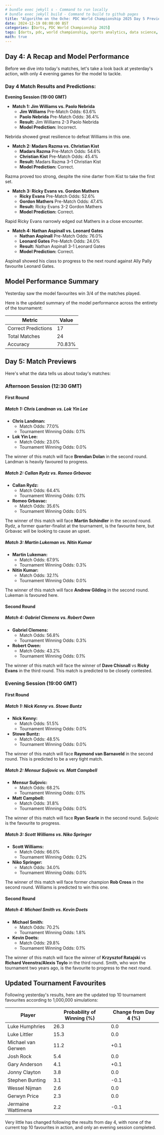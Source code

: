 ```yaml
---
# bundle exec jekyll s - Command to run locally
# bundle exec jekyll build - Command to build to github pages
title: "Algorithm on the Oche: PDC World Championship 2025 Day 5 Preview"
date: 2024-12-19 08:00:00 BST
categories: [Darts, PDC World Championship 2025]
tags: [darts, pdc, world championship, sports analytics, data science, statistics, python, pandas, numpy, web scraping, data collection, elo rating, machine learning, predictive modeling, monte carlo simulation, tournament simulation, probability analysis, match odds, player rankings, data visualization, sports prediction, oche, ally pally, data-driven insights, statistical modeling]
math: true
---
```


## Day 4: A Recap and Model Performance

Before we dive into today's matches, let's take a look back at yesterday's action, with only 4 evening games for the model to tackle.

### Day 4 Match Results and Predictions:

**Evening Session (19:00 GMT)**

*   **Match 1: Jim Williams vs. Paolo Nebrida**
    *   **Jim Williams** Pre-Match Odds: 63.6%
    *   **Paolo Nebrida** Pre-Match Odds: 36.4%
    *   **Result:** Jim Williams 2-3 Paolo Nebrida
    *   **Model Prediction:** Incorrect.

Nebrida showed great resilience to defeat Williams in this one.

*   **Match 2: Madars Razma vs. Christian Kist**
    *   **Madars Razma** Pre-Match Odds: 54.6%
    *   **Christian Kist** Pre-Match Odds: 45.4%
    *   **Result:** Madars Razma 3-1 Christian Kist
     *   **Model Prediction:** Correct.

Razma proved too strong, despite the nine darter from Kist to take the first set.

*   **Match 3: Ricky Evans vs. Gordon Mathers**
    *   **Ricky Evans** Pre-Match Odds: 52.6%
    *   **Gordon Mathers** Pre-Match Odds: 47.4%
    *   **Result:** Ricky Evans 3-2 Gordon Mathers
    *   **Model Prediction:** Correct.

Rapid Ricky Evans narrowly edged out Mathers in a close encounter.

*   **Match 4: Nathan Aspinall vs. Leonard Gates**
    *   **Nathan Aspinall** Pre-Match Odds: 76.0%
    *   **Leonard Gates** Pre-Match Odds: 24.0%
    *   **Result:** Nathan Aspinall 3-1 Leonard Gates
    *   **Model Prediction:** Correct.

Aspinall showed his class to progress to the next round against Ally Pally favourite Leonard Gates.

## Model Performance Summary

Yesterday saw the model favourites win 3/4 of the matches played.

Here is the updated summary of the model performance across the entirety of the tournament:

| Metric          | Value |
| --------------- | ----- |
| Correct Predictions | 17   |
| Total Matches   | 24  |
| Accuracy        | 70.83%   |

## Day 5: Match Previews

Here's what the data tells us about today's matches:

### Afternoon Session (12:30 GMT)

#### First Round

##### Match 1: Chris Landman vs. Lok Yin Lee

*   **Chris Landman:**
    *   Match Odds: 77.0%
    *   Tournament Winning Odds: 0.1%
*   **Lok Yin Lee:**
    *   Match Odds: 23.0%
     *   Tournament Winning Odds: 0.0%

The winner of this match will face **Brendan Dolan** in the second round. Landman is heavily favoured to progress.

##### Match 2: Callan Rydz vs. Romeo Grbavac

*   **Callan Rydz:**
    *   Match Odds: 64.4%
    *    Tournament Winning Odds: 0.1%
*  **Romeo Grbavac:**
    *   Match Odds: 35.6%
    *   Tournament Winning Odds: 0.0%

The winner of this match will face **Martin Schindler** in the second round. Rydz, a former quarter-finalist at the tournament, is the favourite here, but Grbavac will be looking to cause an upset.

##### Match 3: Martin Lukeman vs. Nitin Kumar

*   **Martin Lukeman:**
    *   Match Odds: 67.9%
     *  Tournament Winning Odds: 0.3%
*   **Nitin Kumar:**
    *   Match Odds: 32.1%
    *   Tournament Winning Odds: 0.0%

The winner of this match will face **Andrew Gilding** in the second round. Lukeman is favoured here.

#### Second Round

##### Match 4: Gabriel Clemens vs. Robert Owen

*   **Gabriel Clemens:**
    *   Match Odds: 56.8%
    *   Tournament Winning Odds: 0.3%
*   **Robert Owen:**
    *  Match Odds: 43.2%
    *  Tournament Winning Odds: 0.1%

The winner of this match will face the winner of **Dave Chisnall** vs **Ricky Evans** in the third round. This match is predicted to be closely contested.

### Evening Session (19:00 GMT)

#### First Round

##### Match 1: Nick Kenny vs. Stowe Buntz

*   **Nick Kenny:**
    *   Match Odds: 51.5%
    *    Tournament Winning Odds: 0.0%
*   **Stowe Buntz:**
    *   Match Odds: 48.5%
    *   Tournament Winning Odds: 0.0%

The winner of this match will face **Raymond van Barnaveld** in the second round. This is predicted to be a very tight match.

##### Match 2: Mensur Suljovic vs. Matt Campbell

*  **Mensur Suljovic:**
    *   Match Odds: 68.2%
    *   Tournament Winning Odds: 0.1%
*   **Matt Campbell:**
    *   Match Odds: 31.8%
     *  Tournament Winning Odds: 0.0%

The winner of this match will face **Ryan Searle** in the second round. Suljovic is the favourite to progress.

##### Match 3: Scott Williams vs. Niko Springer

*   **Scott Williams:**
    *   Match Odds: 66.0%
    *   Tournament Winning Odds: 0.2%
*   **Niko Springer:**
    *  Match Odds: 34.0%
     *   Tournament Winning Odds: 0.0%

The winner of this match will face former champion **Rob Cross** in the second round. Williams is predicted to win this one.

#### Second Round

##### Match 4: Michael Smith vs. Kevin Doets

*   **Michael Smith:**
    *   Match Odds: 70.2%
     *  Tournament Winning Odds: 1.8%
*   **Kevin Doets:**
    *   Match Odds: 29.8%
    *   Tournament Winning Odds: 0.1%

The winner of this match will face the winner of **Krzysztof Ratajski** vs **Richard Veenstra/Alexis Toylo** in the third round. Smith, who won the tournament two years ago, is the favourite to progress to the next round.

## Updated Tournament Favourites

Following yesterday's results, here are the updated top 10 tournament favourites according to 1,000,000 simulations:

| Player                | Probability of Winning (%) | Change from Day 4 (%) |
| --------------------- | -------------------------- | ---------------------- |
| Luke Humphries        | 26.3                       | 0.0 |
| Luke Littler          | 15.3                       | 0.0 |
| Michael van Gerwen    | 11.2                       | +0.1 |
| Josh Rock             | 5.4                        | 0.0 |
| Gary Anderson         | 4.1                        | +0.1 |
| Jonny Clayton         | 3.8                        | 0.0 |
| Stephen Bunting       | 3.1                        | -0.1 |
| Wessel Nijman         | 2.6                        | 0.0 |
| Gerwyn Price          | 2.3                        | 0.0 |
| Jermaine Wattimena    | 2.2                        | -0.1 |

Very little has changed following the results from day 4, with none of the current top 10 favourites in action, and only an evening session completed. 